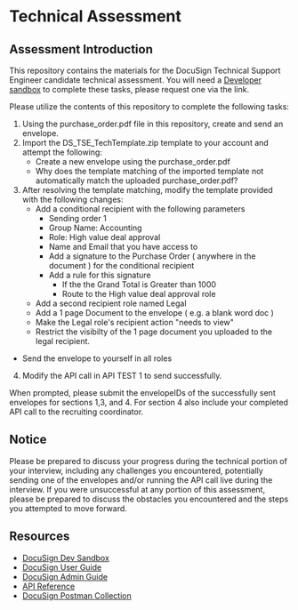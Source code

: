 # Technical Assessment

## Assessment Introduction

This repository contains the materials for the DocuSign Technical Support Engineer candidate technical assessment. You will need a [Developer sandbox](https://go.docusign.com/sandbox/productshot/) to complete these tasks, please request one via the link. 

Please utilize the contents of this repository to complete the following tasks:

1. Using the purchase_order.pdf file in this repository, create and send an envelope.
2. Import the DS_TSE_TechTemplate.zip template to your account and attempt the following:
     - Create a new envelope using the purchase_order.pdf
     - Why does the template matching of the imported template not automatically match the uploaded purchase_order.pdf?
3. After resolving the template matching, modify the template provided with the following changes:
    - Add a conditional recipient with the following parameters
    	- Sending order 1
    	- Group Name: Accounting
    	- Role: High value deal approval
    	- Name and Email that you have access to
    	- Add a signature to the Purchase Order ( anywhere in the document ) for the conditional recipient
    	- Add a rule for this signature
     		- If the the Grand Total is Greater than 1000
    		- Route to the High value deal approval role
    - Add a second recipient role named Legal
    - Add a 1 page Document to the envelope ( e.g. a blank word doc )
    - Make the Legal role's recipient action "needs to view"
    - Restrict the visibilty of the 1 page document you uploaded to the legal recipient.
  - Send the envelope to yourself in all roles
4. Modify the API call in API TEST 1 to send successfully.


When prompted, please submit the envelopeIDs of the successfully sent envelopes for sections 1,3, and 4. For section 4 also include your completed API call to the recruiting coordinator.

## Notice
Please be prepared to discuss your progress during the technical portion of your interview, including any challenges you encountered, potentially sending one of the envelopes and/or running the API call live during the interview. If you were unsuccessful at any portion of this assessment, please be prepared to discuss the obstacles you encountered and the steps you attempted to move forward.

## Resources
- [DocuSign Dev Sandbox](https://go.docusign.com/sandbox/productshot/)
- [DocuSign User Guide](https://support.docusign.com/en/guides/ndse-user-guide)
- [DocuSign Admin Guide](https://support.docusign.com/en/guides/ndse-admin-guide)
- [API Reference](https://developers.docusign.com/docs/esign-rest-api/reference/)
- [DocuSign Postman Collection](https://www.docusign.com/blog/dsdev-please-mr-postman)

